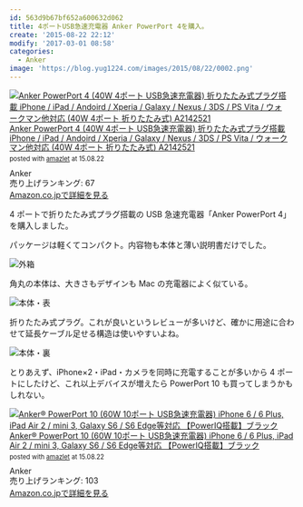 ```yaml
---
id: 563d9b67bf652a600632d062
title: 4ポートUSB急速充電器 Anker PowerPort 4を購入。
create: '2015-08-22 22:12'
modify: '2017-03-01 08:58'
categories:
  - Anker
image: 'https://blog.yug1224.com/images/2015/08/22/0002.png'
---
```


<div class="amazlet-box" style="margin-bottom:0px;"><div class="amazlet-image" style="float:left;margin:0px 12px 1px 0px;"><a href="http://www.amazon.co.jp/exec/obidos/ASIN/B00VTJS58U/yug1224-22/ref=nosim/" name="amazletlink" target="_blank"><img src="http://ecx.images-amazon.com/images/I/31hJZcvYcCL._SL160_.jpg" alt="Anker PowerPort 4 (40W 4ポート USB急速充電器)  折りたたみ式プラグ搭載 iPhone / iPad / Andoird / Xperia / Galaxy / Nexus / 3DS / PS Vita / ウォークマン他対応 (40W 4ポート 折りたたみ式) A2142521" style="border: none;" /></a></div><div class="amazlet-info" style="line-height:120%; margin-bottom: 10px"><div class="amazlet-name" style="margin-bottom:10px;line-height:120%"><a href="http://www.amazon.co.jp/exec/obidos/ASIN/B00VTJS58U/yug1224-22/ref=nosim/" name="amazletlink" target="_blank">Anker PowerPort 4 (40W 4ポート USB急速充電器)  折りたたみ式プラグ搭載 iPhone / iPad / Andoird / Xperia / Galaxy / Nexus / 3DS / PS Vita / ウォークマン他対応 (40W 4ポート 折りたたみ式) A2142521</a><div class="amazlet-powered-date" style="font-size:80%;margin-top:5px;line-height:120%">posted with <a href="http://www.amazlet.com/" title="amazlet" target="_blank">amazlet</a> at 15.08.22</div></div><div class="amazlet-detail">Anker <br />売り上げランキング: 67<br /></div><div class="amazlet-sub-info" style="float: left;"><div class="amazlet-link" style="margin-top: 5px"><a href="http://www.amazon.co.jp/exec/obidos/ASIN/B00VTJS58U/yug1224-22/ref=nosim/" name="amazletlink" target="_blank">Amazon.co.jpで詳細を見る</a></div></div></div><div class="amazlet-footer" style="clear: left"></div></div>

4 ポートで折りたたみ式プラグ搭載の USB 急速充電器「Anker PowerPort 4」を購入しました。

<!-- more -->

パッケージは軽くてコンパクト。内容物も本体と薄い説明書だけでした。

![外箱](/images/2015/08/22/0001.png)

角丸の本体は、大きさもデザインも Mac の充電器によく似ている。

![本体・表](/images/2015/08/22/0002.png)

折りたたみ式プラグ。これが良いというレビューが多いけど、確かに用途に合わせて延長ケーブル足せる構造は使いやすいよね。

![本体・裏](/images/2015/08/22/0003.png)

とりあえず、iPhone×2・iPad・カメラを同時に充電することが多いから 4 ポートにしたけど、これ以上デバイスが増えたら PowerPort 10 も買ってしまうかもしれない。

<div class="amazlet-box" style="margin-bottom:0px;"><div class="amazlet-image" style="float:left;margin:0px 12px 1px 0px;"><a href="http://www.amazon.co.jp/exec/obidos/ASIN/B00YS3ZYWY/yug1224-22/ref=nosim/" name="amazletlink" target="_blank"><img src="http://ecx.images-amazon.com/images/I/41lhwXGavWL._SL160_.jpg" alt="Anker® PowerPort 10 (60W 10ポート USB急速充電器) iPhone 6 / 6 Plus, iPad Air 2 / mini 3, Galaxy S6 / S6 Edge等対応 【PowerIQ搭載】ブラック" style="border: none;" /></a></div><div class="amazlet-info" style="line-height:120%; margin-bottom: 10px"><div class="amazlet-name" style="margin-bottom:10px;line-height:120%"><a href="http://www.amazon.co.jp/exec/obidos/ASIN/B00YS3ZYWY/yug1224-22/ref=nosim/" name="amazletlink" target="_blank">Anker® PowerPort 10 (60W 10ポート USB急速充電器) iPhone 6 / 6 Plus, iPad Air 2 / mini 3, Galaxy S6 / S6 Edge等対応 【PowerIQ搭載】ブラック</a><div class="amazlet-powered-date" style="font-size:80%;margin-top:5px;line-height:120%">posted with <a href="http://www.amazlet.com/" title="amazlet" target="_blank">amazlet</a> at 15.08.22</div></div><div class="amazlet-detail">Anker <br />売り上げランキング: 103<br /></div><div class="amazlet-sub-info" style="float: left;"><div class="amazlet-link" style="margin-top: 5px"><a href="http://www.amazon.co.jp/exec/obidos/ASIN/B00YS3ZYWY/yug1224-22/ref=nosim/" name="amazletlink" target="_blank">Amazon.co.jpで詳細を見る</a></div></div></div><div class="amazlet-footer" style="clear: left"></div></div>
